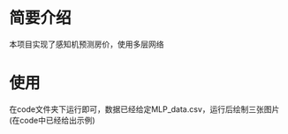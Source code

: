 # **简要介绍**

本项目实现了感知机预测房价，使用多层网络

# **使用**

在code文件夹下运行即可，数据已经给定MLP_data.csv，运行后绘制三张图片(在code中已经给出示例)
